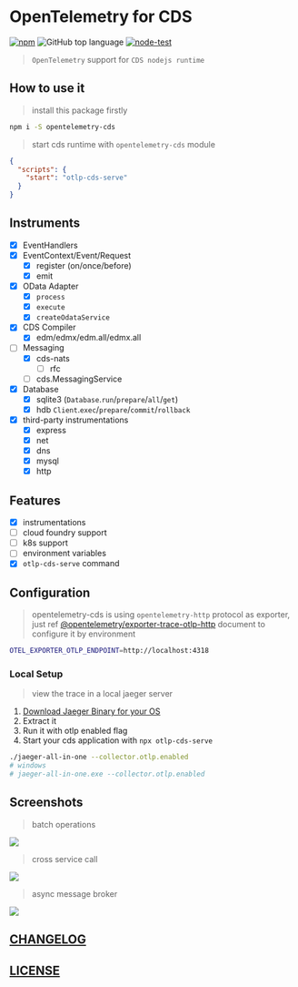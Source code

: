 # OpenTelemetry for CDS

[![npm](https://img.shields.io/npm/v/opentelemetry-cds)](https://www.npmjs.com/package/opentelemetry-cds)
![GitHub top language](https://img.shields.io/github/languages/top/Soontao/opentelemetry-cds)
[![node-test](https://github.com/Soontao/opentelemetry-cds/actions/workflows/nodejs.yml/badge.svg)](https://github.com/Soontao/opentelemetry-cds/actions/workflows/nodejs.yml)

> `OpenTelemetry` support for `CDS nodejs runtime`

## How to use it

> install this package firstly

```bash
npm i -S opentelemetry-cds
```

> start cds runtime with `opentelemetry-cds` module

```json
{
  "scripts": {
    "start": "otlp-cds-serve"
  }
}
```

## Instruments

- [x] EventHandlers
- [x] EventContext/Event/Request
  - [x] register (on/once/before)
  - [x] emit
- [x] OData Adapter
  - [x] `process`
  - [x] `execute`
  - [x] `createOdataService`
- [x] CDS Compiler
  - [x] edm/edmx/edm.all/edmx.all
- [ ] Messaging
  - [x] cds-nats
    - [ ] rfc
  - [ ] cds.MessagingService
- [x] Database
  - [x] sqlite3 (`Database`.`run`/`prepare`/`all`/`get`)
  - [x] hdb `Client`.`exec`/`prepare`/`commit`/`rollback`
- [x] third-party instrumentations
  - [x] express
  - [x] net
  - [x] dns
  - [x] mysql
  - [x] http

## Features

- [x] instrumentations
- [ ] cloud foundry support
- [ ] k8s support
- [ ] environment variables
- [x] `otlp-cds-serve` command

## Configuration

> opentelemetry-cds is using `opentelemetry-http` protocol as exporter, just ref [@opentelemetry/exporter-trace-otlp-http](https://www.npmjs.com/package/@opentelemetry/exporter-trace-otlp-http) document to configure it by environment 


```bash
OTEL_EXPORTER_OTLP_ENDPOINT=http://localhost:4318
```

### Local Setup

> view the trace in a local jaeger server

1. [Download Jaeger Binary for your OS](https://www.jaegertracing.io/download/)
1. Extract it
1. Run it with otlp enabled flag 
1. Start your cds application with `npx otlp-cds-serve`

<!-- access jaeger UI via http://localhost:16686 -->

```bash
./jaeger-all-in-one --collector.otlp.enabled
# windows
# jaeger-all-in-one.exe --collector.otlp.enabled
```

## Screenshots

> batch operations

![](https://res.cloudinary.com/drxgh9gqs/image/upload/q_51/v1655555236/%E5%B1%8F%E5%B9%95%E6%88%AA%E5%9B%BE_2022-06-18_202702_m9lrg6.png)

> cross service call

![](https://res.cloudinary.com/drxgh9gqs/image/upload/q_47/v1655704522/2022-06-20_13-16-24_zbewp6.png)

> async message broker

![](https://res.cloudinary.com/drxgh9gqs/image/upload/c_scale,h_1570,q_52/v1655986204/2022-06-23_20-09-16_dzvmxb.png)

## [CHANGELOG](./CHANGELOG.md)

## [LICENSE](./LICENSE)

